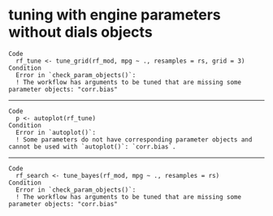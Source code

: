 # tuning with engine parameters without dials objects

    Code
      rf_tune <- tune_grid(rf_mod, mpg ~ ., resamples = rs, grid = 3)
    Condition
      Error in `check_param_objects()`:
      ! The workflow has arguments to be tuned that are missing some parameter objects: "corr.bias"

---

    Code
      p <- autoplot(rf_tune)
    Condition
      Error in `autoplot()`:
      ! Some parameters do not have corresponding parameter objects and cannot be used with `autoplot()`: `corr.bias`.

---

    Code
      rf_search <- tune_bayes(rf_mod, mpg ~ ., resamples = rs)
    Condition
      Error in `check_param_objects()`:
      ! The workflow has arguments to be tuned that are missing some parameter objects: "corr.bias"

